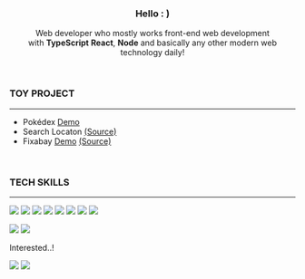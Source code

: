 <h3 align="center">Hello : )</h3>

<p align="center">
  Web developer who mostly works front-end web development
  <br /> with <b>TypeScript</b> <b>React</b>, <b>Node</b> and basically any other modern web technology daily!
</p>

<br />

 ### TOY PROJECT
---
<ul>
  <li>
    Pokédex
    <a href="https://pokedex-danah.vercel.app">Demo</a>
  </li>
  <li>
    Search Locaton
    <a href="https://github.com/danah-kim/search-location">(Source)</a>
  </li>
  <li>
    Fixabay
    <a href="https://danah-kim.github.io/fixabay">Demo</a>
    <a href="https://github.com/danah-kim/fixabay">(Source)</a>
  </li>
</ul>
<br />

### TECH SKILLS
---
<p>
  <img src="https://img.shields.io/badge/JypeScript-F7DF1E?style=flat-square&logo=JavaScript&logoColor=white"/>
  <img src="https://img.shields.io/badge/TypeScript-3178C6?style=flat-square&logo=TypeScript&logoColor=white"/>
  <img src="https://img.shields.io/badge/Next.js-000000?style=flat-square&logo=nextdotjs&logoColor=white"/>
  <img src="https://img.shields.io/badge/React-61DAFB?style=flat-square&logo=vite&logoColor=white"/>
  <img src="https://img.shields.io/badge/Vite-646CFF?style=flat-square&logo=vite&logoColor=white"/>
  <img src="https://img.shields.io/badge/Node.js-339933?style=flat-square&logo=nodedotjs&logoColor=white"/>
  <img src="https://img.shields.io/badge/GraphQL-E10098?style=flat-square&logo=graphql&logoColor=white"/>
  <img src="https://img.shields.io/badge/PostgreSQL-4169E1?style=flat-square&logo=postgresql&logoColor=white"/>
</p>
<p>
  <img src="https://img.shields.io/badge/Flutter-02569B?style=flat-square&logo=flutter&logoColor=white"/>
  <img src="https://img.shields.io/badge/MongoDB-47A248?style=flat-square&logo=mongodb&logoColor=white"/>
</p>
Interested..!
<br />
<p>
  <img src="https://img.shields.io/badge/Three.js-000000?style=flat-square&logo=threedotjs&logoColor=white"/>
  <img src="https://img.shields.io/badge/WebGL-990000?style=flat-square&logo=webgl&logoColor=white"/>
</p>
